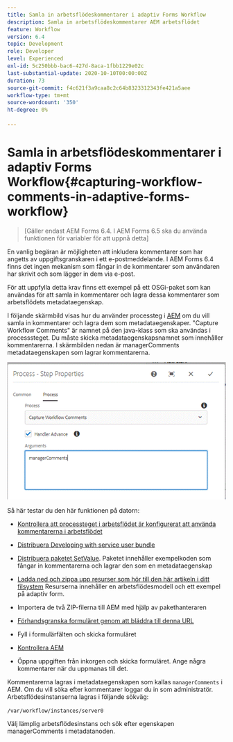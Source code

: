 ```yaml
---
title: Samla in arbetsflödeskommentarer i adaptiv Forms Workflow
description: Samla in arbetsflödeskommentarer AEM arbetsflödet
feature: Workflow
version: 6.4
topic: Development
role: Developer
level: Experienced
exl-id: 5c250bbb-bac6-427d-8aca-1fbb1229e02c
last-substantial-update: 2020-10-10T00:00:00Z
duration: 73
source-git-commit: f4c621f3a9caa8c2c64b8323312343fe421a5aee
workflow-type: tm+mt
source-wordcount: '350'
ht-degree: 0%

---
```


# Samla in arbetsflödeskommentarer i adaptiv Forms Workflow{#capturing-workflow-comments-in-adaptive-forms-workflow}

>[Gäller endast AEM Forms 6.4. I AEM Forms 6.5 ska du använda funktionen för variabler för att uppnå detta]

En vanlig begäran är möjligheten att inkludera kommentarer som har angetts av uppgiftsgranskaren i ett e-postmeddelande. I AEM Forms 6.4 finns det ingen mekanism som fångar in de kommentarer som användaren har skrivit och som lägger in dem via e-post.

För att uppfylla detta krav finns ett exempel på ett OSGi-paket som kan användas för att samla in kommentarer och lagra dessa kommentarer som arbetsflödets metadataegenskap.

I följande skärmbild visas hur du använder processteg i [AEM](http://localhost:4502/editor.html/conf/global/settings/workflow/models/CaptureComments.html) om du vill samla in kommentarer och lagra dem som metadataegenskaper. &quot;Capture Workflow Comments&quot; är namnet på den java-klass som ska användas i processsteget. Du måste skicka metadataegenskapsnamnet som innehåller kommentarerna. I skärmbilden nedan är managerComments metadataegenskapen som lagrar kommentarerna.

![arbetsflödenkommentarer1](assets/workflowcomments1.gif)

Så här testar du den här funktionen på datorn:
* [Kontrollera att processteget i arbetsflödet är konfigurerat att använda kommentarerna i arbetsflödet](http://localhost:4502/editor.html/conf/global/settings/workflow/models/CaptureComments.html)

* [Distribuera Developing with service user bundle](/help/forms/assets/common-osgi-bundles/DevelopingWithServiceUser.jar)

* [Distribuera paketet SetValue](/help/forms/assets/common-osgi-bundles/SetValueApp.core-1.0-SNAPSHOT.jar). Paketet innehåller exempelkoden som fångar in kommentarerna och lagrar den som en metadataegenskap

* [Ladda ned och zippa upp resurser som hör till den här artikeln i ditt filsystem](assets/capturecomments.zip) Resurserna innehåller en arbetsflödesmodell och ett exempel på adaptiv form.

* Importera de två ZIP-filerna till AEM med hjälp av pakethanteraren

* [Förhandsgranska formuläret genom att bläddra till denna URL](http://localhost:4502/content/dam/formsanddocuments/capturecomments/jcr:content?wcmmode=disabled)

* Fyll i formulärfälten och skicka formuläret

* [Kontrollera AEM](http://localhost:4502/aem/inbox)

* Öppna uppgiften från inkorgen och skicka formuläret. Ange några kommentarer när du uppmanas till det.

Kommentarerna lagras i metadataegenskapen som kallas `managerComments` i AEM. Om du vill söka efter kommentarer loggar du in som administratör. Arbetsflödesinstanserna lagras i följande sökväg:

`/var/workflow/instances/server0`

Välj lämplig arbetsflödesinstans och sök efter egenskapen managerComments i metadatanoden.
